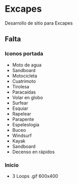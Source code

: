 # Excapes

Desarrollo de sitio para Excapes

## Falta

### Iconos portada
- Moto de agua
- Sandboard
- Motocicleta
- Cuatrimoto
- Tirolesa
- Paracaídas
- Volar en globo
- Surfear
- Esquiar
- Rapelear
- Parapente
- Espeleologia
- Buceo
- Windsurf
- Kayak
- Sandboard
- Decenso en rápidos

### Inicio

- 3 Loops .gif 600x400